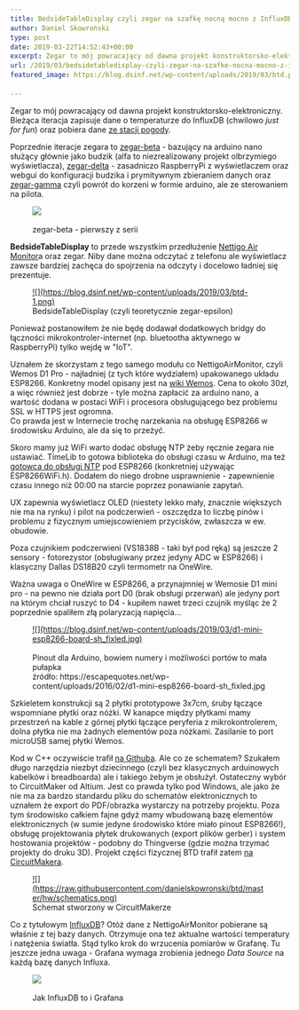 ```yaml
---
title: BedsideTableDisplay czyli zegar na szafkę nocną mocno z InfluxDB korzystający
author: Daniel Skowroński
type: post
date: 2019-03-22T14:52:43+00:00
excerpt: Zegar to mój powracający od dawna projekt konstruktorsko-elektroniczny. Bieżąca iteracja zapisuje dane o temperaturze do InfluxDB (chwilowo just for fun) oraz pobiera dane ze stacji pogody.
url: /2019/03/bedsidetabledisplay-czyli-zegar-na-szafke-nocna-mocno-z-influxdb-korzystajacy/
featured_image: https://blog.dsinf.net/wp-content/uploads/2019/03/btd.png

---
```

Zegar to mój powracający od dawna projekt konstruktorsko-elektroniczny. Bieżąca iteracja zapisuje dane o temperaturze do InfluxDB (chwilowo _just for fun_) oraz pobiera dane [ze stacji pogody][1].

Poprzednie iteracje zegara to [zegar-beta][2] - bazujący na arduino nano służący głównie jako budzik (alfa to niezrealizowany projekt olbrzymiego wyświetlacza), [zegar-delta][3] - zasadniczo RaspberryPi z wyświetlaczem oraz webgui do konfiguracji budzika i prymitywnym zbieraniem danych oraz [zegar-gamma][4] czyli powrót do korzeni w formie arduino, ale ze sterowaniem na pilota.<figure class="wp-block-image">

![](https://blog.dsinf.net/wp-content/uploads/2019/03/zegarbeta-300x200.jpg)<figcaption>zegar-beta - pierwszy z serii</figcaption></figure> 

**BedsideTableDisplay** to przede wszystkim przedłużenie [Nettigo Air Monitor][1]a oraz zegar. Niby dane można odczytać z telefonu ale wyświetlacz zawsze bardziej zachęca do spojrzenia na odczyty i docelowo ładniej się prezentuje.

<div class="wp-block-image">
  <figure class="aligncenter"><a href="https://blog.dsinf.net/wp-content/uploads/2019/03/btd-1.png">![](https://blog.dsinf.net/wp-content/uploads/2019/03/btd-1.png)</a><figcaption>BedsideTableDisplay (czyli teoretycznie zegar-epsilon)</figcaption></figure>
</div>

Ponieważ postanowiłem że nie będę dodawał dodatkowych bridgy do łączności mikrokontroler-internet (np. bluetootha aktywnego w RaspberryPi) tylko wejdę w "IoT".

Uznałem że skorzystam z tego samego modułu co NettigoAirMonitor, czyli Wemos D1 Pro - najładniej (z tych które wydziałem) upakowanego układu ESP8266. Konkretny model opisany jest na [wiki Wemos][6]. Cena to około 30zł, a więc również jest dobrze - tyle można zapłacić za arduino nano, a wartość dodana w postaci WiFi i procesora obsługującego bez problemu SSL w HTTPS jest ogromna.  
Co prawda jest w Internecie trochę narzekania na obsługę ESP8266 w środowisku Arduino, ale da się to przeżyć.

Skoro mamy już WiFi warto dodać obsługę NTP żeby ręcznie zegara nie ustawiać. TimeLib to gotowa biblioteka do obsługi czasu w Arduino, ma też [gotowca do obsługi NTP][7] pod ESP8266 (konkretniej używając ESP8266WiFi.h). Dodałem do niego drobne usprawnienie - zapewnienie czasu innego niż 00:00 na starcie poprzez ponawianie zapytań.

UX zapewnia wyświetlacz OLED (niestety lekko mały, znacznie większych nie ma na rynku) i pilot na podczerwień - oszczędza to liczbę pinów i problemu z fizycznym umiejscowieniem przycisków, zwłaszcza w ew. obudowie.

Poza czujnikiem podczerwieni (VS1838B - taki był pod ręką) są jeszcze 2 sensory - fotorezystor (obsługiwany przez jedyny ADC w ESP8266) i klasyczny Dallas DS18B20 czyli termometr na OneWire.

Ważna uwaga o OneWire w ESP8266, a przynajmniej w Wemosie D1 mini pro - na pewno nie działa port D0 (brak obsługi przerwań) ale jedyny port na którym chciał ruszyć to D4 - kupiłem nawet trzeci czujnik myśląc że 2 poprzednie spaliłem złą polaryzacją napięcia...  


<div class="wp-block-image">
  <figure class="aligncenter is-resized"><a href="https://blog.dsinf.net/wp-content/uploads/2019/03/d1-mini-esp8266-board-sh_fixled.jpg">![](https://blog.dsinf.net/wp-content/uploads/2019/03/d1-mini-esp8266-board-sh_fixled.jpg)</a><figcaption> <br />Pinout dla Arduino, bowiem numery i możliwości portów to mała pułapka<br />źródło: https://escapequotes.net/wp-content/uploads/2016/02/d1-mini-esp8266-board-sh_fixled.jpg </figcaption></figure>
</div>

Szkieletem konstrukcji są 2 płytki prototypowe 3x7cm, śruby łączące wspomniane płytki oraz nóżki. W kanapce między płytkami mamy przestrzeń na kable z górnej płytki łączące peryferia z mikrokontrolerem, dolna płytka nie ma żadnych elementów poza nóżkami. Zasilanie to port microUSB samej płytki Wemos. 

Kod w C++ oczywiście trafił [na Githuba][8]. Ale co ze schematem? Szukałem długo narzędzia niezbyt dziecinnego (czyli bez klasycznych arduinowych kabelków i breadboarda) ale i takiego żebym je obsłużył. Ostateczny wybór to CircuitMaker od Altium. Jest co prawda tylko pod Windows, ale jako że nie ma za bardzo standardu pliku do schematów elektronicznych to uznałem że export do PDF/obrazka wystarczy na potrzeby projektu. Poza tym środowisko całkiem fajne gdyż mamy wbudowaną bazę elementów elektronicznych (w sumie jedyne środowisko które miało pinout ESP8266!), obsługę projektowania płytek drukowanych (export plików gerber) i system hostowania projektów - podobny do Thingverse (gdzie można trzymać projekty do druku 3D). Projekt części fizycznej BTD trafił zatem [na CircuitMakera][9].

<div class="wp-block-image">
  <figure class="aligncenter is-resized"><a href="https://raw.githubusercontent.com/danielskowronski/btd/master/hw/schematics.png">![](https://raw.githubusercontent.com/danielskowronski/btd/master/hw/schematics.png)</a><figcaption>Schemat stworzony w CircuitMakerze</figcaption></figure>
</div>

Co z tytułowym [InfluxDB][10]? Otóż dane z NettigoAirMonitor pobierane są właśnie z tej bazy danych. Otrzymuje ona też aktualne wartości temperatury i natężenia światła. Stąd tylko krok do wrzucenia pomiarów w Grafanę. Tu jeszcze jedna uwaga - Grafana wymaga zrobienia jednego _Data Source_ na każdą bazę danych Influxa.<figure class="wp-block-image">

![](https://blog.dsinf.net/wp-content/uploads/2019/03/Screenshot_2.png) <figcaption>Jak InfluxDB to i Grafana</figcaption></figure>

 [1]: https://blog.dsinf.net/2019/01/budowa-stacji-pogody-z-czujnikiem-smogu-i-prezentacja-danych/
 [2]: https://github.com/danielskowronski/zegar-beta
 [3]: https://github.com/danielskowronski/zegar-delta
 [4]: https://github.com/danielskowronski/zegar-gamma
 [5]: https://blog.dsinf.net/wp-content/uploads/2019/03/zegarbeta.jpg
 [6]: https://wiki.wemos.cc/products:retired:d1_mini_pro_v1.1.0
 [7]: https://github.com/PaulStoffregen/Time/blob/master/examples/TimeNTP_ESP8266WiFi/TimeNTP_ESP8266WiFi.ino
 [8]: https://github.com/danielskowronski/btd
 [9]: https://circuitmaker.com/Projects/Details/danielskowronski/btd
 [10]: https://www.influxdata.com/